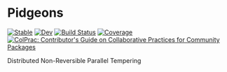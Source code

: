 # Pidgeons

[![Stable](https://img.shields.io/badge/docs-stable-blue.svg)](https://ptiede.github.io/Pidgeons.jl/stable/)
[![Dev](https://img.shields.io/badge/docs-dev-blue.svg)](https://ptiede.github.io/Pidgeons.jl/dev/)
[![Build Status](https://github.com/ptiede/Pidgeons.jl/actions/workflows/CI.yml/badge.svg?branch=main)](https://github.com/ptiede/Pidgeons.jl/actions/workflows/CI.yml?query=branch%3Amain)
[![Coverage](https://codecov.io/gh/ptiede/Pidgeons.jl/branch/main/graph/badge.svg)](https://codecov.io/gh/ptiede/Pidgeons.jl)
[![ColPrac: Contributor's Guide on Collaborative Practices for Community Packages](https://img.shields.io/badge/ColPrac-Contributor's%20Guide-blueviolet)](https://github.com/SciML/ColPrac)

Distributed Non-Reversible Parallel Tempering
